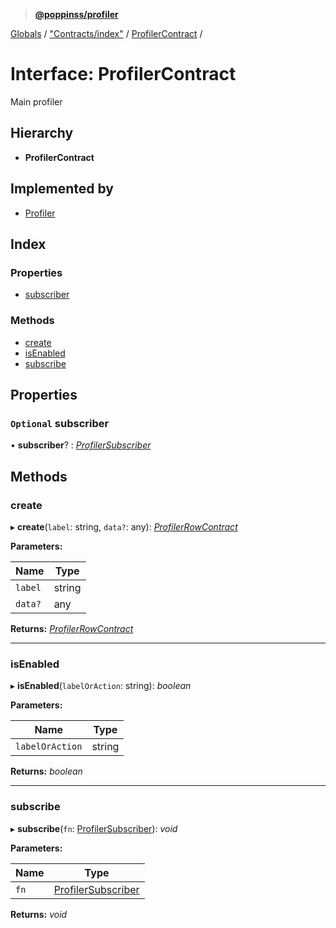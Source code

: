 > **[@poppinss/profiler](../README.md)**

[Globals](../README.md) / ["Contracts/index"](../modules/_contracts_index_.md) / [ProfilerContract](_contracts_index_.profilercontract.md) /

# Interface: ProfilerContract

Main profiler

## Hierarchy

* **ProfilerContract**

## Implemented by

* [Profiler](../classes/_profiler_index_.profiler.md)

## Index

### Properties

* [subscriber](_contracts_index_.profilercontract.md#optional-subscriber)

### Methods

* [create](_contracts_index_.profilercontract.md#create)
* [isEnabled](_contracts_index_.profilercontract.md#isenabled)
* [subscribe](_contracts_index_.profilercontract.md#subscribe)

## Properties

### `Optional` subscriber

• **subscriber**? : *[ProfilerSubscriber](../modules/_contracts_index_.md#profilersubscriber)*

## Methods

###  create

▸ **create**(`label`: string, `data?`: any): *[ProfilerRowContract](_contracts_index_.profilerrowcontract.md)*

**Parameters:**

Name | Type |
------ | ------ |
`label` | string |
`data?` | any |

**Returns:** *[ProfilerRowContract](_contracts_index_.profilerrowcontract.md)*

___

###  isEnabled

▸ **isEnabled**(`labelOrAction`: string): *boolean*

**Parameters:**

Name | Type |
------ | ------ |
`labelOrAction` | string |

**Returns:** *boolean*

___

###  subscribe

▸ **subscribe**(`fn`: [ProfilerSubscriber](../modules/_contracts_index_.md#profilersubscriber)): *void*

**Parameters:**

Name | Type |
------ | ------ |
`fn` | [ProfilerSubscriber](../modules/_contracts_index_.md#profilersubscriber) |

**Returns:** *void*
